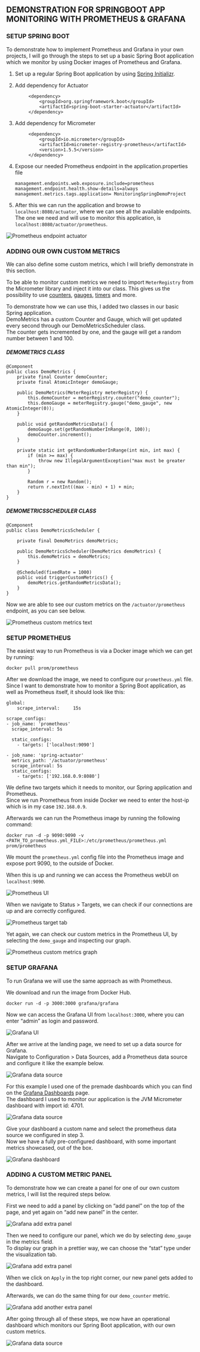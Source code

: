 ## DEMONSTRATION FOR SPRINGBOOT APP MONITORING WITH PROMETHEUS & GRAFANA

### SETUP SPRING BOOT

To demonstrate how to implement Prometheus and Grafana in your own projects, I will go through the steps to set up a basic Spring Boot application which we monitor by using Docker images of Prometheus and Grafana.

1.  Set up a regular Spring Boot application by using  [Spring Initializr](https://start.spring.io/).
    
2.  Add dependency for Actuator
    
    ```
         <dependency>
             <groupId>org.springframework.boot</groupId>
             <artifactId>spring-boot-starter-actuator</artifactId>
         </dependency>
    
    ```
    
3.  Add dependency for Micrometer
    
    ```
         <dependency>
             <groupId>io.micrometer</groupId>
             <artifactId>micrometer-registry-prometheus</artifactId>
             <version>1.5.5</version>
         </dependency>
    
    ```
    
4.  Expose our needed Prometheus endpoint in the application.properties file
    
    ```
    management.endpoints.web.exposure.include=prometheus
    management.endpoint.health.show-details=always
    management.metrics.tags.application= MonitoringSpringDemoProject
    
    ```
    
5.  After this we can run the application and browse to  `localhost:8080/actuator`, where we can see all the available endpoints. The one we need and will use to monitor this application, is  `localhost:8080/actuator/prometheus`.

![Prometheus endpoint actuator](screenshots/prometheus-endpoint.PNG)

### ADDING OUR OWN CUSTOM METRICS

We can also define some custom metrics, which I will briefly demonstrate in this section.

To be able to monitor custom metrics we need to import  `MeterRegistry`  from the Micrometer library and inject it into our class. This gives us the possibility to use  [counters](https://github.com/micrometer-metrics/micrometer/blob/master/micrometer-core/src/main/java/io/micrometer/core/instrument/Counter.java#L25),  [gauges](https://github.com/micrometer-metrics/micrometer/blob/master/micrometer-core/src/main/java/io/micrometer/core/instrument/Gauge.java#L23),  [timers](https://github.com/micrometer-metrics/micrometer/blob/master/micrometer-core/src/main/java/io/micrometer/core/instrument/Timer.java#L34)  and more.

To demonstrate how we can use this, I added two classes in our basic Spring application.  
DemoMetrics has a custom Counter and Gauge, which will get updated every second through our DemoMetricsScheduler class.  
The counter gets incremented by one, and the gauge will get a random number between 1 and 100.

##### DEMOMETRICS CLASS

```
@Component
public class DemoMetrics {
    private final Counter demoCounter;
    private final AtomicInteger demoGauge;

    public DemoMetrics(MeterRegistry meterRegistry) {
        this.demoCounter = meterRegistry.counter("demo_counter");
        this.demoGauge = meterRegistry.gauge("demo_gauge", new AtomicInteger(0));
    }

    public void getRandomMetricsData() {
        demoGauge.set(getRandomNumberInRange(0, 100));
        demoCounter.increment();
    }

    private static int getRandomNumberInRange(int min, int max) {
        if (min >= max) {
            throw new IllegalArgumentException("max must be greater than min");
        }

        Random r = new Random();
        return r.nextInt((max - min) + 1) + min;
    }
}

```

##### DEMOMETRICSSCHEDULER CLASS

```
@Component
public class DemoMetricsScheduler {

    private final DemoMetrics demoMetrics;

    public DemoMetricsScheduler(DemoMetrics demoMetrics) {
        this.demoMetrics = demoMetrics;
    }

    @Scheduled(fixedRate = 1000)
    public void triggerCustomMetrics() {
        demoMetrics.getRandomMetricsData();
    }
}

```

Now we are able to see our custom metrics on the  `/actuator/prometheus`  endpoint, as you can see below.

![Prometheus custom metrics text](screenshots/custom_metrics.PNG)

### SETUP PROMETHEUS

The easiest way to run Prometheus is via a Docker image which we can get by running:

```
docker pull prom/prometheus

```

After we download the image, we need to configure our  `prometheus.yml`  file. Since I want to demonstrate how to monitor a Spring Boot application, as well as Prometheus itself, it should look like this:

```
global:
    scrape_interval:     15s

scrape_configs:
- job_name: 'prometheus'
  scrape_interval: 5s

  static_configs:
    - targets: ['localhost:9090']

- job_name: 'spring-actuator'
  metrics_path: '/actuator/prometheus'
  scrape_interval: 5s
  static_configs:
    - targets: ['192.168.0.9:8080']

```

We define two targets which it needs to monitor, our Spring application and Prometheus.  
Since we run Prometheus from inside Docker we need to enter the host-ip which is in my case  `192.168.0.9`.

Afterwards we can run the Prometheus image by running the following command:

```
docker run -d -p 9090:9090 -v <PATH_TO_prometheus.yml_FILE>:/etc/prometheus/prometheus.yml prom/prometheus 

```

We mount the  `prometheus.yml`  config file into the Prometheus image and expose port 9090, to the outside of Docker.

When this is up and running we can access the Prometheus webUI on  `localhost:9090`.

![Prometheus UI](screenshots/prometheusUI.PNG)

When we navigate to Status > Targets, we can check if our connections are up and are correctly configured.

![Prometheus target tab](screenshots/prometheus-target.PNG)

Yet again, we can check our custom metrics in the Prometheus UI, by selecting the  `demo_gauge`  and inspecting our graph.

![Prometheus custom metrics graph](screenshots/custom-graph.PNG)

### SETUP GRAFANA

To run Grafana we will use the same approach as with Prometheus.

We download and run the image from Docker Hub.

```
docker run -d -p 3000:3000 grafana/grafana

```

Now we can access the Grafana UI from  `localhost:3000`, where you can enter “admin” as login and password.

![Grafana UI](screenshots/grafana-ui.PNG)

After we arrive at the landing page, we need to set up a data source for Grafana.  
Navigate to Configuration > Data Sources, add a Prometheus data source and configure it like the example below.

![Grafana data source](screenshots/grafana-datasource.PNG)

For this example I used one of the premade dashboards which you can find on the  [Grafana Dashboards](https://grafana.com/grafana/dashboards)  page.  
The dashboard I used to monitor our application is the JVM Micrometer dashboard with import id: 4701.

![Grafana data source](screenshots/grafana-import.PNG)

Give your dashboard a custom name and select the prometheus data source we configured in step 3.  
Now we have a fully pre-configured dashboard, with some important metrics showcased, out of the box.

![Grafana dashboard](screenshots/graf-done.png)

### ADDING A CUSTOM METRIC PANEL

To demonstrate how we can create a panel for one of our own custom metrics, I will list the required steps below.

First we need to add a panel by clicking on “add panel” on the top of the page, and yet again on “add new panel” in the center.

![Grafana add extra panel](screenshots/graf-add-panel.PNG)

Then we need to configure our panel, which we do by selecting  `demo_gauge`  in the metrics field.  
To display our graph in a prettier way, we can choose the “stat” type under the visualization tab.

![Grafana add extra panel](screenshots/graf-custom-panel-gauge.PNG)

When we click on  `Apply`  in the top right corner, our new panel gets added to the dashboard.

Afterwards, we can do the same thing for our  `demo_counter`  metric.

![Grafana add another extra panel](screenshots/graf-custom-panel-counter.PNG)

After going through all of these steps, we now have an operational dashboard which monitors our Spring Boot application, with our own custom metrics.

![Grafana data source](screenshots/graf-dash.png)

